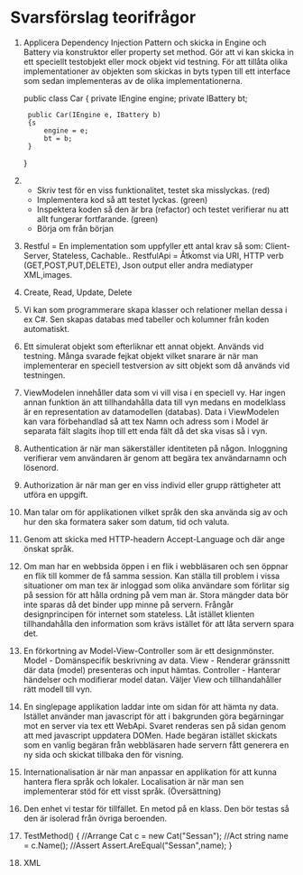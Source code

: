 # Svarsförslag teorifrågor

1. Applicera Dependency Injection Pattern och skicka in Engine och Battery via konstruktor eller property set method.
   Gör att vi kan skicka in ett speciellt testobjekt eller mock objekt vid testning.
   För att tillåta olika implementationer av objekten som skickas in byts typen till ett interface som sedan implementeras av de olika implementationerna.


    public class Car
    {
        private IEngine engine;
        private IBattery bt;

        public Car(IEngine e, IBattery b)
        {s
            engine = e;
            bt = b;
        }
    }

2.  * Skriv test för en viss funktionalitet, testet ska misslyckas. (red)
    * Implementera kod så att testet lyckas. (green)
    * Inspektera koden så den är bra (refactor) och testet verifierar nu att allt fungerar fortfarande. (green)
    * Börja om från början

3. Restful = En implementation som uppfyller ett antal krav så som: Client-Server, Stateless, Cachable..
   RestfulApi = Åtkomst via URI, HTTP verb (GET,POST,PUT,DELETE), Json output eller andra mediatyper XML,images.

4. Create, Read, Update, Delete

5. Vi kan som programmerare skapa klasser och relationer mellan dessa i ex C#. Sen skapas databas med tabeller och kolumner från koden automatiskt.

6. Ett simulerat objekt som efterliknar ett annat objekt. Används vid testning.
   Många svarade fejkat objekt vilket snarare är när man implementerar en speciell testversion av sitt objekt som då används vid testningen.

7. ViewModelen innehåller data som vi vill visa i en speciell vy. Har ingen annan funktion än att tillhandahålla data till vyn medans en modelklass är en representation av datamodellen (databas).
   Data i ViewModelen kan vara förbehandlad så att tex Namn och adress som i Model är separata fält slagits ihop till ett enda fält då det ska visas så i vyn.

8. Authentication är när man säkerställer identiteten på någon. Inloggning verifierar vem användaren är genom att begära tex användarnamn och lösenord.

9. Authorization är när man ger en viss individ eller grupp rättigheter att utföra en uppgift.

10. Man talar om för applikationen vilket språk den ska använda sig av och hur den ska formatera saker som datum, tid och valuta.

11. Genom att skicka med HTTP-headern Accept-Language och där ange önskat språk.

12. Om man har en webbsida öppen i en flik i webbläsaren och sen öppnar en flik till kommer de få samma session.
    Kan ställa till problem i vissa situationer om man tex är inloggad som olika användare som förlitar sig på session för att hålla ordning på vem man är.
    Stora mängder data bör inte sparas då det binder upp minne på servern.
    Frångår designprincipen för internet som stateless. Låt istället klienten tillhandahålla den information som krävs istället för att låta servern spara det.

13. En förkortning av Model-View-Controller som är ett designmönster.
    Model - Domänspecifik beskrivning av data.
    View - Renderar gränssnitt där data (model) presenteras och input hämtas.
    Controller - Hanterar händelser och modifierar model datan. Väljer View och tillhandahåller rätt modell till vyn. 

14. En singlepage applikation laddar inte om sidan för att hämta ny data. Istället använder man javascript för att i bakgrunden göra begärningar mot en server
    via tex ett WebApi. Svaret renderas sen på sidan genom att med javascript uppdatera DOMen.
    Hade begäran istället skickats som en vanlig begäran från webbläsaren hade servern fått generera en ny sida och skickat tillbaka den för visning.

15. Internationalisation är när man anpassar en applikation för att kunna hantera flera språk och lokaler.
    Localisation är när man sen implementerar stöd för ett visst språk. (Översättning)

16. Den enhet vi testar för tillfället. En metod på en klass. Den bör testas så den är isolerad från övriga beroenden.

17. TestMethod()
    {
        //Arrange
        Cat c = new Cat("Sessan");
        //Act
        string name = c.Name();
        //Assert
        Assert.AreEqual("Sessan",name);
    }

18. XML

